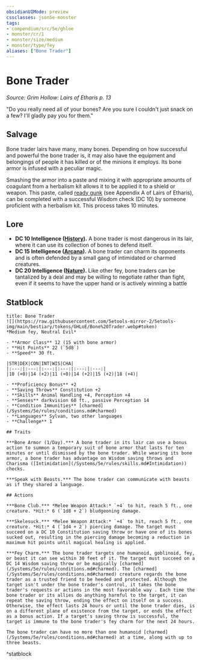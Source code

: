 ```yaml
---
obsidianUIMode: preview
cssclasses: json5e-monster
tags:
- compendium/src/5e/ghloe
- monster/cr/1
- monster/size/medium
- monster/type/fey
aliases: ["Bone Trader"]
---
```

# Bone Trader
*Source: Grim Hollow: Lairs of Etharis p. 13*  

"Do you really need all of your bones? Are you sure I couldn't just snack on a few? I'll gladly pay you for them."

## Salvage

Bone trader lairs have many, many bones. Depending on how successful and powerful the bone trader is, it may also have the equipment and belongings of people it has killed or of the minions it employs. Its bone armor is infused with a peculiar magic.

Smashing the armor into a paste and mixing it with appropriate amounts of coagulant from a herbalism kit allows it to be applied it to a shield or weapon. This paste, called [ready gunk](/Systems/5e/items/ready-gunk-ghloe.md) (see Appendix A of Lairs of Etharis), can be completed with a successful Wisdom check (DC 10) by someone proficient with a herbalism kit. This process takes 10 minutes.

## Lore

- **DC 10 Intelligence ([History](/Systems/5e/rules/skills.md#History)).** A bone trader is most dangerous in its lair, where it can use its collection of bones to defend itself.  
- **DC 15 Intelligence ([Arcana](/Systems/5e/rules/skills.md#Arcana)).** A bone trader can charm its opponents and is often defended by a small gang of intimidated or charmed creatures.  
- **DC 20 Intelligence ([Nature](/Systems/5e/rules/skills.md#Nature)).** Like other fey, bone traders can be tantalized by a deal and may be willing to negotiate rather than fight, even if it seems to have the upper hand or is actively winning a battle  

## Statblock

```ad-statblock
title: Bone Trader
![](https://raw.githubusercontent.com/5etools-mirror-2/5etools-img/main/bestiary/tokens/GHLoE/Bone%20Trader.webp#token)
*Medium fey, Neutral Evil*

- **Armor Class** 12 (15 with bone armor)
- **Hit Points** 22 (`5d8`)
- **Speed** 30 ft.

|STR|DEX|CON|INT|WIS|CHA|
|:---:|:---:|:---:|:---:|:---:|:---:|
|10 (+0)|14 (+2)|11 (+0)|14 (+2)|15 (+2)|18 (+4)|

- **Proficiency Bonus** +2
- **Saving Throws** Constitution +2
- **Skills** Animal Handling +4, Perception +4
- **Senses** darkvision 60 ft., passive Perception 14
- **Condition Immunities** [charmed](/Systems/5e/rules/conditions.md#charmed)
- **Languages** Sylvan, two other languages
- **Challenge** 1

## Traits

***Bone Armor (1/Day).*** A bone trader in its lair can use a bonus action to summon a temporary suit of bone armor that lasts for ten minutes or until dismissed by the bone trader. While wearing its bone armor, a bone trader has advantage on Wisdom saving throws and Charisma ([Intimidation](/Systems/5e/rules/skills.md#Intimidation)) checks.

***Speak with Beasts.*** The bone trader can communicate with beasts as if they shared a language.

## Actions

***Bone Club.*** *Melee Weapon Attack:* `+4` to hit, reach 5 ft., one creature. *Hit:* 6 (`1d8 + 2`) bludgeoning damage.

***Skelesuck.*** *Melee Weapon Attack:* `+4` to hit, reach 5 ft., one creature. *Hit:* 4 (`1d4 + 2`) piercing damage. The target must succeed on a DC 10 Constitution saving throw or have one of its bones sucked out, resulting in the piercing damage becoming a reduction in maximum hit points until magical healing is applied.

***Fey Charm.*** The bone trader targets one humanoid, goblinoid, fey, or beast it can see within 30 feet of it. The target must succeed on a DC 14 Wisdom saving throw or be magically [charmed](/Systems/5e/rules/conditions.md#charmed). The [charmed](/Systems/5e/rules/conditions.md#charmed) creature regards the bone trader as a trusted friend to be heeded and protected. Although the target isn't under the bone trader's control, it takes the bone trader's requests or actions in the most favorable way . Each time the bone trader or its allies do anything harmful to the target, it can repeat the saving throw, ending the effect on itself on a success. Otherwise, the effect lasts 24 hours or until the bone trader dies, is on a different plane of existence from the target, or ends the effect as a bonus action. If a target's saving throw is successful, the target is immune to the bone trader's fey charm for the next 24 hours.

The bone trader can have no more than one humanoid [charmed](/Systems/5e/rules/conditions.md#charmed) at a time, along with up to three beasts.
```
^statblock